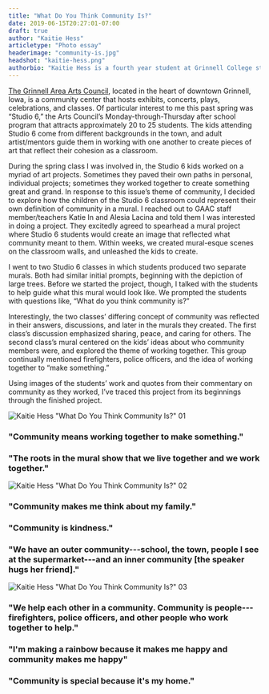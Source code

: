 ```yaml
---
title: "What Do You Think Community Is?"
date: 2019-06-15T20:27:01-07:00
draft: true
author: "Kaitie Hess"
articletype: "Photo essay"
headerimage: "community-is.jpg"
headshot: "kaitie-hess.png"
authorbio: "Kaitie Hess is a fourth year student at Grinnell College studying anthropology with a concentration in global development studies. She is really interested by the concept of community, especially in regards to youth working together to make community change. Kaitie worked at the Grinnell Area Arts Council from spring 2016 to spring 2017, where this photo essay takes place."
---
```


[The Grinnell Area Arts Council](https://www.grinnellarts.org), located in the heart of downtown Grinnell, Iowa, is a community center that hosts exhibits, concerts, plays, celebrations, and classes. Of particular interest to me this past spring was “Studio 6,” the Arts Council’s Monday-through-Thursday after school program that attracts approximately 20 to 25 students. The kids attending Studio 6 come from different backgrounds in the town, and adult artist/mentors guide them in working with one another to create pieces of art that reflect their cohesion as a classroom.

During the spring class I was involved in, the Studio 6 kids worked on a myriad of art projects. Sometimes they paved their own paths in personal, individual projects; sometimes they worked together to create something great and grand. In response to this issue’s theme of community, I decided  to explore how the children  of the Studio 6 classroom could represent their own definition of community in a mural. I reached out to GAAC staff member/teachers Katie In and Alesia Lacina and told them I was interested in doing a project. They  excitedly agreed to spearhead a mural project where Studio 6 students would create an image that reflected  what community meant to them. Within weeks, we created mural-esque scenes on the classroom walls, and unleashed the kids to create.

I went to two Studio 6 classes in which students produced two separate murals. Both had similar initial prompts, beginning with the depiction of large trees. Before we started the project, though, I talked with the students to help guide what this mural would look like. We prompted the students with questions like, “What do you think community is?”

Interestingly,  the two classes’ differing concept of community was reflected in their answers, discussions, and later in the murals they created. The first class’s discussion emphasized sharing, peace, and caring for others. The second class’s mural centered on the kids’ ideas about who community members were, and explored the theme of working together. This group continually mentioned firefighters, police officers, and the idea of working together to “make something.”

Using images of the students’ work and quotes from their commentary on community as  they worked, I’ve traced this project from its beginnings through the finished project.

![Kaitie Hess "What Do You Think Community Is?" 01](/images/what-do-you-think-community-is/kaitie-hess-01.jpg)

### "Community means working together to make something."

### "The roots in the mural show that we live together and we work together."

![Kaitie Hess "What Do You Think Community Is?" 02](/images/what-do-you-think-community-is/kaitie-hess-02.jpg)

### "Community makes me think about my family."

### "Community is kindness."

### "We have an outer community---school, the town, people I see at the supermarket---and an inner community [the speaker hugs her friend]."

![Kaitie Hess "What Do You Think Community Is?" 03](/images/what-do-you-think-community-is/kaitie-hess-03.jpg)

### "We help each other in a community. Community is people---firefighters, police officers, and other people who work together to help."

### "I'm making a rainbow because it makes me happy and community makes me happy"

### "Community is special because it's my home."

